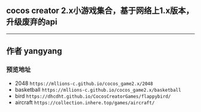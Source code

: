 ## cocos creator 2.x小游戏集合，基于网络上1.x版本，升级废弃的api
---
## 作者 yangyang
### 预览地址
- 2048
`https://mllions-c.github.io/cocos_game2.x/2048`
- basketball
`https://mllions-c.github.io/cocos_game2.x/basketball`
- bird
`https://dhcdht.github.io/CocosCreatorGames/flappybird/`
- aircraft
`https://collection.inhere.top/games/aircraft/`
